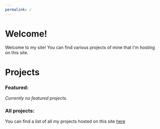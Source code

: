 ```yaml
---
permalink: /
---
```

# Welcome!
Welcome to my site! You can find various projects of mine that I'm hosting on this site.

# Projects
### Featured:
*Currently no featured projects.*

### All projects:
You can find a list of all my projects hosted on this site [here](/projects)


